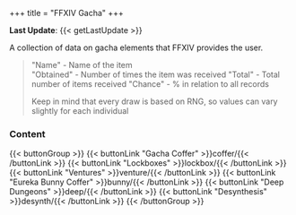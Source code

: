 +++
title = "FFXIV Gacha"
+++

**Last Update**: {{< getLastUpdate >}}

A collection of data on gacha elements that FFXIV provides the user.  

> "Name" - Name of the item  
> "Obtained" - Number of times the item was received
> "Total" - Total number of items received
> "Chance" - % in relation to all records    
> 
> Keep in mind that every draw is based on RNG, so values can vary slightly for each individual

### Content
{{< buttonGroup >}}
    {{< buttonLink "Gacha Coffer" >}}coffer/{{< /buttonLink >}}
    {{< buttonLink "Lockboxes" >}}lockbox/{{< /buttonLink >}}
    {{< buttonLink "Ventures" >}}venture/{{< /buttonLink >}}
    {{< buttonLink "Eureka Bunny Coffer" >}}bunny/{{< /buttonLink >}}
    {{< buttonLink "Deep Dungeons" >}}deep/{{< /buttonLink >}}
    {{< buttonLink "Desynthesis" >}}desynth/{{< /buttonLink >}}
{{< /buttonGroup >}}